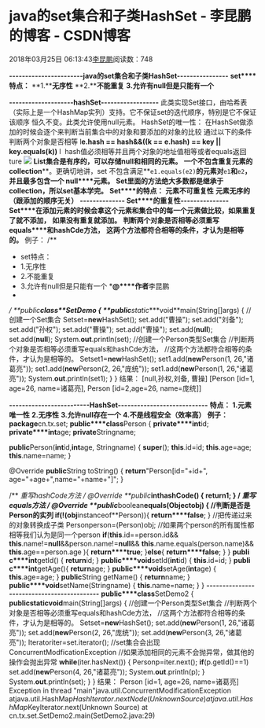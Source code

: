 
# java的set集合和子类HashSet - 李昆鹏的博客 - CSDN博客


2018年03月25日 06:13:43[李昆鹏](https://me.csdn.net/weixin_41547486)阅读数：748


**-----------------------java的set集合和子类HashSet----------------**
**set****特点：**
**1.****无序性**
**2.****不能重复**
**3.****允许有null****但是只能有一个**

**--------------------hashSet------------------**
此类实现Set接口，由哈希表（实际上是一个HashMap实列）支持。它不保证set的迭代顺序，特别是它不保证该顺序
恒久不变。此类允许使用null元素。
HashSet的唯一性：
在HashSet做添加的时候会逐个来判断当前集合中的对象和要添加的对象的比较
通过以下的条件判断两个对象是否相等
l**e.hash == hash&&((k == e.hash) == key || key.equals(k))**
l  hash值必须相等并且两个对象的地址值相等或者equals返回ture
![](https://img-blog.csdn.net/20180325061217364?watermark/2/text/aHR0cHM6Ly9ibG9nLmNzZG4ubmV0L3dlaXhpbl80MTU0NzQ4Ng==/font/5a6L5L2T/fontsize/400/fill/I0JBQkFCMA==/dissolve/70)
**List****集合是有序的，可以存储null****和相同的元素。**
**一个不包含重复元素的 collection****。更确切地讲，set 不包含满足**`e1.equals(e2)`**的元素对**`e1`**和**`e2`**，并且最多包含一个 null****元素。**
**Set****里面的方法绝大多数都是继承于collection****，所以set基本学完。**
**Set****的特点：**
**元素不可重复性**
**元素无序的（跟添加的顺序无关）**
**-------------- Set****的重复性---------------**
**Set****在添加元素的时候会拿这个元素和集合中的每一个元素做比较，如果重复了就不添加，**
**如果没有重复就添加。**
**判断两个对象是否相等必须重写equals****和hashCde方法，**
**这两个方法都符合相等的条件，才认为是相等的。**
例子：
/**
* set特点：
* 1.无序性
* 2.不能重复
* 3.允许有null但是只能有一个
***@****作者**李昆鹏
*
*/
**public****class**SetDemo {
**public****static****void**main(String[]args) {
//创建一个Set集合
Set<String>set=**new**HashSet<String>();
set.add("曹操");
set.add("刘备");
set.add("孙权");
set.add("曹操");
set.add("曹操");
set.add(**null**);
set.add(**null**);
System.**out**.println(set);
//创建一个Person类型Set集合
//判断两个对象是否相等必须重写equals和hashCde方法，
//这两个方法都符合相等的条件，才认为是相等的。
Set<Person>set1=**new**HashSet<Person>();
set1.add(**new**Person(1, 26,"诸葛亮"));
set1.add(**new**Person(2, 26,"庞统"));
set1.add(**new**Person(1, 26,"诸葛亮"));
System.**out**.println(set1);
}
}
结果：
[null,孙权,刘备, 曹操]
[Person [id=1, age=26, name=诸葛亮], Person [id=2,age=26, name=庞统]]

**-------------------------HashSet----------------------------**
**特点：**
**1.元素唯一性**
**2.无序性**
**3.允许null存在一个**
**4.不是线程安全（效率高）**
**例子：**
**package**cn.tx.set;
**public****class**Person {
**private****int**id;
**private****int**age;
**private**Stringname;

**public**Person(**int**id,**int**age, Stringname) {
**super**();
**this**.id=id;
**this**.age=age;
**this**.name=name;
}

@Override
**public**String toString() {
**return**"Person[id="+id+", age="+age+",name="+name+"]";
}

/**
*重写hashCode方法
*/
@Override
**public****int**hashCode() {
**return**1;
}
/**
*重写equals方法
*/
@Override
**public****boolean**equals(Objectobj) {
//判断是否是Person的实列
**if**(!(obj**instanceof**Person)){
**return****false**;
}
//把传递过来的对象转换成子类
Personperson=(Person)obj;
//如果两个person的所有属性都相等我们认为是同一个person
**if**(**this**.id==person.id&&
**this**.name!=**null**&&person.name!=**null**&&
**this**.name.equals(person.name)&&
**this**.age==person.age
){
**return****true**;
}**else**{
**return****false**;
}
}
**publi c****int**getId() {
**return**id;
}
**public****void**setId(**int**id) {
**this**.id=id;
}
**publi c****int**getAge(){
**return**age;
}
**public****void**setAge(**int**age) {
**this**.age=age;
}
**public**String getName() {
**return**name;
}
**public****void**setName(Stringname) {
**this**.name=name;
}
}
**-------------------------------------------**
**public****class**SetDemo2 {
**public****static****void**main(String[]args) {
//创建一个Person类型Set集合
//判断两个对象是否相等必须重写equals和hashCde方法，
//这两个方法都符合相等的条件，才认为是相等的。
Set<Person>set=**new**HashSet<Person>();
set.add(**new**Person(1, 26,"诸葛亮"));
set.add(**new**Person(2, 26,"庞统"));
set.add(**new**Person(3, 26,"诸葛亮"));
Iterator<Person>iter=set.iterator();
//set集合会出现ConcurrentModficationException
//如果添加相同的元素不会抛异常，做其他的操作会抛出异常
**while**(iter.hasNext()) {
Personp=iter.next();
**if**(p.getId()==1)
set.add(**new**Person(4, 26,"诸葛亮"));
System.**out**.println(p);
}
System.**out**.println(set);
}
}
结果：
Person [id=1, age=26, name=诸葛亮]
Exception in thread "main"java.util.ConcurrentModificationException
atjava.util.HashMap$HashIterator.nextNode(Unknown Source)
atjava.util.HashMap$KeyIterator.next(Unknown Source)
at cn.tx.set.SetDemo2.main(SetDemo2.java:29)



